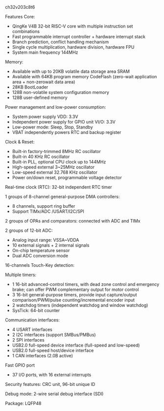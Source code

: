 ch32v203c8t6

Features
 Core:
- QingKe V4B 32-bit RISC-V core with multiple instruction set combinations
- Fast programmable interrupt controller + hardware interrupt stack
- Branch prediction, conflict handling mechanism
- Single cycle multiplication, hardware division, hardware FPU
- System main frequency 144MHz

 Memory:
- Available with up to 20KB volatile data storage area SRAM
- Available with 64KB program memory CodeFlash (zero-wait application area + non-zerowait data area)
- 28KB BootLoader
- 128B non-volatile system configuration memory
- 128B user-defined memory

 Power management and low-power consumption:
- System power supply VDD: 
   3.3V
- Independent power supply for GPIO unit VI/O:
   3.3V
- Low-power mode:
   Sleep, Stop, Standby
- VBAT independently powers RTC and backup register

 Clock & Reset:
- Built-in factory-trimmed 8MHz RC oscillator
- Built-in 40 KHz RC oscillator
- Built-in PLL, optional CPU clock up to 144MHz
- High-speed external 3~25MHz oscillator
- Low-speed external 32.768 KHz oscillator
- Power on/down reset, programmable voltage detector

 Real-time clock (RTC):
  32-bit independent RTC timer

 1 groups of 8-channel general-purpose DMA controllers:
- 8 channels, support ring buffer
- Support TIMx/ADC /USART/I2C/SPI

 2 groups of OPAs and comparators:
  connected with ADC and TIMx

 2 groups of 12-bit ADC:
- Analog input range: VSSA~VDDA
- 10 external signals + 2 internal signals
- On-chip temperature sensor
- Dual ADC conversion mode

 16-channels Touch-Key detection:

 Multiple timers:
- 1 16-bit advanced-control timers, with dead zone
  control and emergency brake; can offer PWM
  complementary output for motor control
- 3 16-bit general-purpose timers, provide input
  capture/output comparison/PWM/pulse
  counting/incremental encoder input
- 2 watchdog timers (independent watchdog and window watchdog)
- SysTick: 64-bit counter

 Communication interfaces:
- 4 USART interfaces
- 2 I2C interfaces (support SMBus/PMBus)
- 2 SPI interfaces
- USB2.0 full-speed device interface (full-speed and low-speed)
- USB2.0 full-speed host/device interface
- 1 CAN interfaces (2.0B active)

 Fast GPIO port
- 37 I/O ports, with 16 external interrupts

 Security features: 
  CRC unit, 96-bit unique ID

 Debug mode: 
  2-wire serial debug interface (SDI)

 Package: 
  LQFP48 

